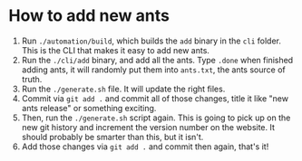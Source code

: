 # How to add new ants

1. Run `./automation/build`, which builds the `add` binary in the `cli` folder. This is the CLI that makes it easy to add new ants.
2. Run the `./cli/add` binary, and add all the ants. Type `.done` when finished adding ants, it will randomly put them into `ants.txt`, the ants source of truth.
3. Run the `./generate.sh` file. It will update the right files.
4. Commit via `git add .` and commit all of those changes, title it like "new ants release" or something exciting.
5. Then, run the `./generate.sh` script again. This is going to pick up on the new git history and increment the version number on the website. It should probably be smarter than this, but it isn't.
6. Add those changes via `git add .` and commit then again, that's it!
